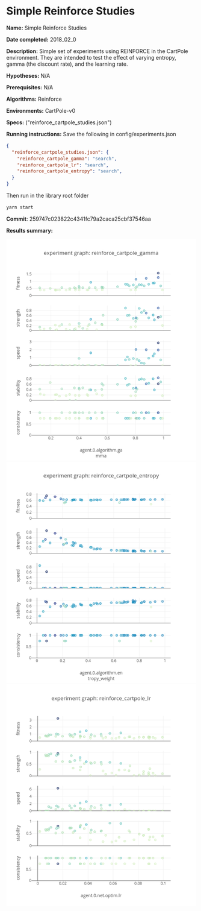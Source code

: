 # Simple Reinforce Studies

**Name:** Simple Reinforce Studies

**Date completed:** 2018_02_0

**Description:** Simple set of experiments using REINFORCE in the CartPole environment. They are intended to test the effect of varying entropy, gamma (the discount rate), and the learning rate.

**Hypotheses:** N/A

**Prerequisites:** N/A

**Algorithms:** Reinforce

**Environments:** CartPole-v0

**Specs:** ("reinforce_cartpole_studies.json")

**Running instructions:**
Save the following in config/experiments.json

```json
{
  "reinforce_cartpole_studies.json": {
    "reinforce_cartpole_gamma": "search",
    "reinforce_cartpole_lr": "search",
    "reinforce_cartpole_entropy": "search",
  }
}
```

Then run in the library root folder
```bash
yarn start
```

**Commit**: 259747c023822c4341fc79a2caca25cbf37546aa

**Results summary:**

![](/assets/reinforce_cartpole_gamma_experiment_graph.png)
![](/assets/reinforce_cartpole_entropy_experiment_graph.png)
![](/assets/reinforce_cartpole_lr_experiment_graph.png)
